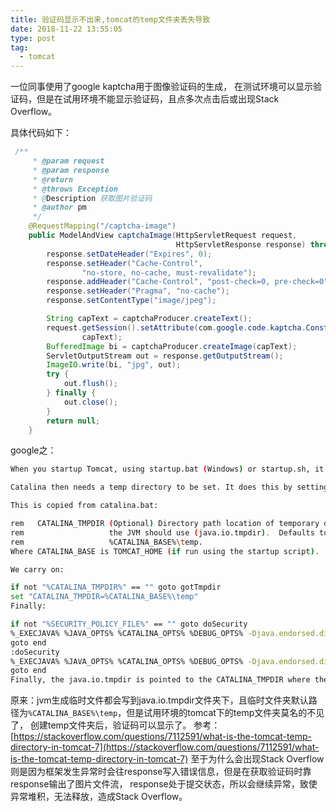 ```yaml
---
title: 验证码显示不出来,tomcat的temp文件夹丢失导致
date: 2018-11-22 13:55:05
type: post
tag:
  - tomcat
---
```

一位同事使用了google kaptcha用于图像验证码的生成，
在测试环境可以显示验证码，但是在试用环境不能显示验证码，且点多次点击后或出现Stack Overflow。
<!-- more -->
具体代码如下：
```java
 /**
     * @param request
     * @param response
     * @return
     * @throws Exception
     * @Description 获取图片验证码
     * @author pm
     */
    @RequestMapping("/captcha-image")
    public ModelAndView captchaImage(HttpServletRequest request,
                                     HttpServletResponse response) throws Exception {
        response.setDateHeader("Expires", 0);
        response.setHeader("Cache-Control",
                "no-store, no-cache, must-revalidate");
        response.addHeader("Cache-Control", "post-check=0, pre-check=0");
        response.setHeader("Pragma", "no-cache");
        response.setContentType("image/jpeg");

        String capText = captchaProducer.createText();
        request.getSession().setAttribute(com.google.code.kaptcha.Constants.KAPTCHA_SESSION_KEY,
                capText);
        BufferedImage bi = captchaProducer.createImage(capText);
        ServletOutputStream out = response.getOutputStream();
        ImageIO.write(bi, "jpg", out);
        try {
            out.flush();
        } finally {
            out.close();
        }
        return null;
    }
```
google之：
```bash
When you startup Tomcat, using startup.bat (Windows) or startup.sh, it calls catalina.bat/catalina.sh respectively.

Catalina then needs a temp directory to be set. It does this by setting the CATALINA_TMPDIR variable to TOMCAT_HOME\temp folder and assigns it to java system environment variable as java.io.tmpdir.

This is copied from catalina.bat:

rem   CATALINA_TMPDIR (Optional) Directory path location of temporary directory
rem                   the JVM should use (java.io.tmpdir).  Defaults to
rem                   %CATALINA_BASE%\temp.
Where CATALINA_BASE is TOMCAT_HOME (if run using the startup script).

We carry on:

if not "%CATALINA_TMPDIR%" == "" goto gotTmpdir
set "CATALINA_TMPDIR=%CATALINA_BASE%\temp"
Finally:

if not "%SECURITY_POLICY_FILE%" == "" goto doSecurity
%_EXECJAVA% %JAVA_OPTS% %CATALINA_OPTS% %DEBUG_OPTS% -Djava.endorsed.dirs="%JAVA_ENDORSED_DIRS%" -classpath "%CLASSPATH%" -Dcatalina.base="%CATALINA_BASE%" -Dcatalina.home="%CATALINA_HOME%" -Djava.io.tmpdir="%CATALINA_TMPDIR%" %MAINCLASS% %CMD_LINE_ARGS% %ACTION%
goto end
:doSecurity
%_EXECJAVA% %JAVA_OPTS% %CATALINA_OPTS% %DEBUG_OPTS% -Djava.endorsed.dirs="%JAVA_ENDORSED_DIRS%" -classpath "%CLASSPATH%" -Djava.security.manager -Djava.security.policy=="%SECURITY_POLICY_FILE%" -Dcatalina.base="%CATALINA_BASE%" -Dcatalina.home="%CATALINA_HOME%" -Djava.io.tmpdir="%CATALINA_TMPDIR%" %MAINCLASS% %CMD_LINE_ARGS% %ACTION%
goto end
Finally, the java.io.tmpdir is pointed to the CATALINA_TMPDIR where the JVM write temporary files including disk-based storage policies.
```
原来：jvm生成临时文件都会写到java.io.tmpdir文件夹下，且临时文件夹默认路径为```%CATALINA_BASE%\temp```，但是试用环境的tomcat下的temp文件夹莫名的不见了，
创建temp文件夹后，验证码可以显示了。
参考：
[https://stackoverflow.com/questions/7112591/what-is-the-tomcat-temp-directory-in-tomcat-7](https://stackoverflow.com/questions/7112591/what-is-the-tomcat-temp-directory-in-tomcat-7)
至于为什么会出现Stack Overflow则是因为框架发生异常时会往response写入错误信息，但是在获取验证码时靠response输出了图片文件流，
response处于提交状态，所以会继续异常，致使异常堆积，无法释放，造成Stack Overflow。
